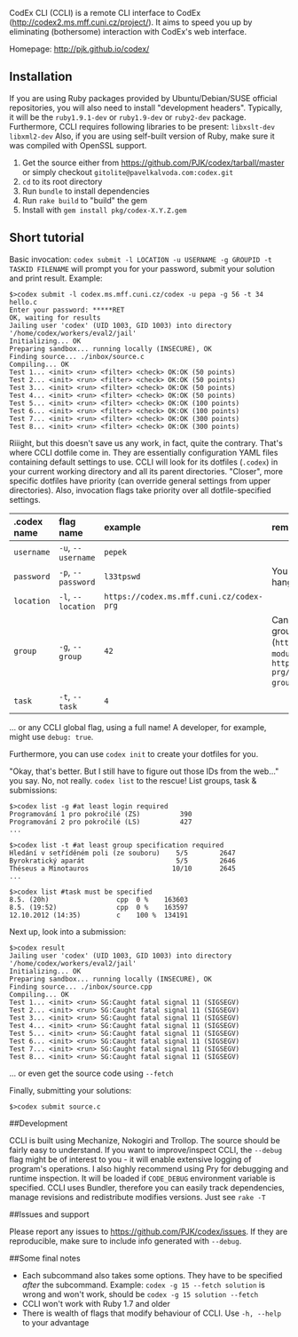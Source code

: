 CodEx CLI (CCLI) is a remote CLI interface to CodEx (http://codex2.ms.mff.cuni.cz/project/). It aims to speed you up by eliminating (bothersome) interaction with CodEx's web interface.

Homepage: http://pjk.github.io/codex/

## Installation

If you are using Ruby packages provided by Ubuntu/Debian/SUSE official repositories, you will also need to install "development headers".
Typically, it will be the  `ruby1.9.1-dev` or `ruby1.9-dev` or `ruby2-dev` package.
Furthermore, CCLI requires following libraries to be present: `libxslt-dev libxml2-dev`
Also, if you are using self-built version of Ruby, make sure it was compiled with OpenSSL support.

1. Get the source either from https://github.com/PJK/codex/tarball/master or simply checkout `gitolite@pavelkalvoda.com:codex.git`
2. `cd` to its root directory
3. Run `bundle` to install dependencies
4. Run `rake build` to "build" the gem
5. Install with `gem install pkg/codex-X.Y.Z.gem`

## Short tutorial

Basic invocation: `codex submit -l LOCATION -u USERNAME -g GROUPID -t TASKID FILENAME` will prompt you for your password, submit your solution and print result.
Example: 

```
$>codex submit -l codex.ms.mff.cuni.cz/codex -u pepa -g 56 -t 34 hello.c
Enter your password: *****RET
OK, waiting for results
Jailing user 'codex' (UID 1003, GID 1003) into directory '/home/codex/workers/eval2/jail'
Initializing... OK
Preparing sandbox... running locally (INSECURE), OK
Finding source... ./inbox/source.c
Compiling... OK
Test 1... <init> <run> <filter> <check> OK:OK (50 points)
Test 2... <init> <run> <filter> <check> OK:OK (50 points)
Test 3... <init> <run> <filter> <check> OK:OK (50 points)
Test 4... <init> <run> <filter> <check> OK:OK (50 points)
Test 5... <init> <run> <filter> <check> OK:OK (100 points)
Test 6... <init> <run> <filter> <check> OK:OK (100 points)
Test 7... <init> <run> <filter> <check> OK:OK (300 points)
Test 8... <init> <run> <filter> <check> OK:OK (300 points)
``` 

Riiight, but this doesn't save us any work, in fact, quite the contrary. That's where CCLI dotfile come in. They are essentially configuration YAML files containing default settings to use. CCLI will look for its dotfiles (`.codex`) in your current working directory and all its parent directories. "Closer", more specific dotfiles have priority (can override general settings from upper directories). Also, invocation flags take priority over all dotfile-specified settings.

| .codex name | flag name | example | remarks |
|:---|:---|:---|:---|
|`username`|`-u`, `--username`| `pepek` ||
|`password`| `-p`, `--password` | `l33tpswd`| You probably don't want your password hanging in your shell's history... |
|`location`| `-l`, `--location` | `https://codex.ms.mff.cuni.cz/codex-prg` ||
|`group`| `-g`, `--group` | `42` | Can be determined from links in your groups overview scren (`https://codex.ms.mff.cuni.cz/codex/?module=groups`, `https://codex.ms.mff.cuni.cz/codex-prg/?groupId=390&module=groups%2Ftasks`)|
|`task`|`-t`, `--task`| `4` ||
... or any CCLI global flag, using a full name! A developer, for example, might use `debug: true`.

Furthermore, you can use `codex init` to create your dotfiles for you.

"Okay, that's better. But I still have to figure out those IDs from the web..." you say. No, not really. `codex list` to the rescue! List groups, task & submissions:
```
$>codex list -g #at least login required                  
Programování 1 pro pokročilé (ZS)          390
Programování 2 pro pokročilé (LS)          427
...

```

```
$>codex list -t #at least group specification required
Hledání v setříděném poli (ze souboru)    5/5        2647
Byrokratický aparát                       5/5        2646
Théseus a Minotauros                     10/10       2645
...
```

```
$>codex list #task must be specified
8.5. (20h)                 cpp  0 %    163603                                         
8.5. (19:52)               cpp  0 %    163597                                         
12.10.2012 (14:35)         c    100 %  134191
```

Next up, look into a submission:

```
$>codex result
Jailing user 'codex' (UID 1003, GID 1003) into directory '/home/codex/workers/eval2/jail'
Initializing... OK
Preparing sandbox... running locally (INSECURE), OK
Finding source... ./inbox/source.cpp
Compiling... OK
Test 1... <init> <run> SG:Caught fatal signal 11 (SIGSEGV)
Test 2... <init> <run> SG:Caught fatal signal 11 (SIGSEGV)
Test 3... <init> <run> SG:Caught fatal signal 11 (SIGSEGV)
Test 4... <init> <run> SG:Caught fatal signal 11 (SIGSEGV)
Test 5... <init> <run> SG:Caught fatal signal 11 (SIGSEGV)
Test 6... <init> <run> SG:Caught fatal signal 11 (SIGSEGV)
Test 7... <init> <run> SG:Caught fatal signal 11 (SIGSEGV)
Test 8... <init> <run> SG:Caught fatal signal 11 (SIGSEGV)
```

... or even get the source code using `--fetch`

Finally, submitting your solutions:
```
$>codex submit source.c
``` 

##Development

CCLI is built using Mechanize, Nokogiri and Trollop. The source should be fairly easy to understand. If you want to improve/inspect CCLI, the `--debug` flag might be of interest to you - it will enable extensive logging of program's operations. I also highly recommend using Pry for debugging and runtime inspection. It will be loaded if ```CODE_DEBUG``` environment variable is specified.
CCLI uses Bundler, therefore you can easily track dependencies, manage revisions and redistribute modifies versions. Just see `rake -T`

##Issues and support

Please report any issues to https://github.com/PJK/codex/issues. If they are reproducible, make sure to include info generated with `--debug`.

##Some final notes

- Each subcommand also takes some options. They have to be specified *after* the subcommand. Example: `codex -g 15 --fetch solution` is wrong and won't work, should be `codex -g 15 solution --fetch` 
- CCLI won't work with Ruby 1.7 and older
- There is wealth of flags that modify behaviour of CCLI. Use `-h, --help` to your advantage
